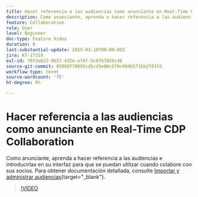 ```yaml
---
title: Hacer referencia a las audiencias como anunciante en Real-Time CDP Collaboration
description: Como anunciante, aprenda a hacer referencia a las audiencias e introducirlas en su interfaz para que se puedan utilizar cuando colabore con sus socios.
feature: Collaboration
role: User
level: Beginner
doc-type: Feature Video
duration: 0
last-substantial-update: 2025-03-18T00:00:00Z
jira: KT-17319
exl-id: 70fde622-0b57-435e-af4f-5c8f67859c48
source-git-commit: 05960770003cd5cd3e08c5f0c984b571bb2f837d
workflow-type: tm+mt
source-wordcount: '75'
ht-degree: 0%

---
```


# Hacer referencia a las audiencias como anunciante en Real-Time CDP Collaboration

Como anunciante, aprenda a hacer referencia a las audiencias e introducirlas en su interfaz para que se puedan utilizar cuando colabore con sus socios. Para obtener documentación detallada, consulte [Importar y administrar audiencias](https://experienceleague.adobe.com/es/docs/real-time-cdp-collaboration/using/setup/onboard-audiences){target="_blank"}.

>[!VIDEO](https://video.tv.adobe.com/v/3452217/?learn=on&enablevpops)
